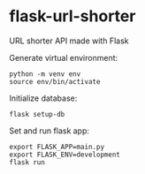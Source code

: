 # flask-url-shorter
URL shorter API made with Flask

Generate virtual environment:

```
python -m venv env
source env/bin/activate
```

Initialize database:

```
flask setup-db
```

Set and run flask app:

```
export FLASK_APP=main.py
export FLASK_ENV=development
flask run
```
